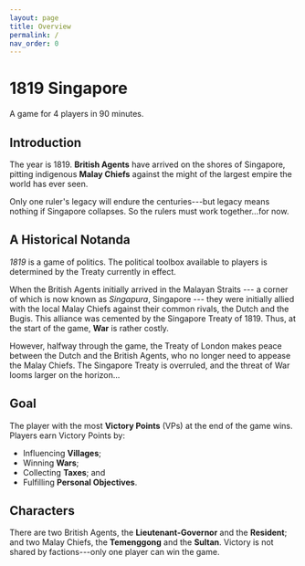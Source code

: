 ```yaml
---
layout: page
title: Overview
permalink: /
nav_order: 0
---
```


# 1819 Singapore

A game for 4 players in 90 minutes.

## Introduction
The year is 1819. **British Agents** have arrived on the shores of Singapore, pitting indigenous **Malay Chiefs** against the might of the largest empire the world has ever seen.

Only one ruler's legacy will endure the centuries---but legacy means nothing if Singapore collapses. So the rulers must work together...for now.

<!-- 
In order to bring prosperity to Singapore and fulfill their own dreams, they must work together...for now.
 -->
 
## A Historical Notanda
*1819* is a game of politics. The political toolbox available to players is determined by the Treaty currently in effect.

When the British Agents initially arrived in the Malayan Straits --- a corner of which is now known as *Singapura*, Singapore --- they were initially allied with the local Malay Chiefs against their common rivals, the Dutch and the Bugis. This alliance was cemented by the Singapore Treaty of 1819. Thus, at the start of the game, **War** is rather costly.

However, halfway through the game, the Treaty of London makes peace between the Dutch and the British Agents, who no longer need to appease the Malay Chiefs. The Singapore Treaty is overruled, and the threat of War looms larger on the horizon...

## Goal

<!-- Core concepts here: goal, characters, Influence and its importance. -->

The player with the most **Victory Points** (VPs) at the end of the game wins. Players earn Victory Points by:

- Influencing **Villages**;
- Winning **Wars**;
- Collecting **Taxes**; and
- Fulfilling **Personal Objectives**.

## Characters
There are two British Agents, the **Lieutenant-Governor** and the **Resident**; and two Malay Chiefs, the **Temenggong** and the **Sultan**. Victory is not shared by factions---only one player can win the game.